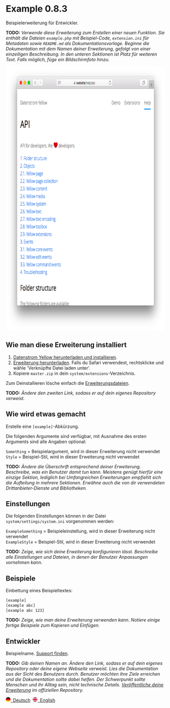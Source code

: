 Example 0.8.3
=============
Beispielerweiterung für Entwickler.

**TODO:** *Verwende diese Erweiterung zum Erstellen einer neuen Funktion. Sie enthält die Dateien `example.php` mit Beispiel-Code, `extension.ini` für Metadaten sowie `README.md` als Dokumentationsvorlage. Beginne die Dokumentation mit dem Namen deiner Erweiterung, gefolgt von einer einzeiligen Beschreibung. In den unteren Sektionen ist Platz für weiteren Text. Falls möglich, füge ein Bildschirmfoto hinzu.*

<p align="center"><img src="example-screenshot.png?raw=true" width="795" height="836" alt="Bildschirmfoto"></p>

## Wie man diese Erweiterung installiert

1. [Datenstrom Yellow herunterladen und installieren](https://github.com/datenstrom/yellow/).
2. [Erweiterung herunterladen](https://github.com/schulle4u/yellow-extension-example/archive/master.zip). Falls du Safari verwendest, rechtsklicke und wähle 'Verknüpfte Datei laden unter'.
3. Kopiere `master.zip` in dein `system/extensions`-Verzeichnis.

Zum Deinstallieren lösche einfach die [Erweiterungsdateien](extension.ini).

**TODO:** *Ändere den zweiten Link, sodass er auf dein eigenes Repository verweist.*

## Wie wird etwas gemacht

Erstelle eine `[example]`-Abkürzung. 

Die folgenden Argumente sind verfügbar, mit Ausnahme des ersten Arguments sind alle Angaben optional:

`Something` = Beispielargument, wird in dieser Erweiterung nicht verwendet    
`Style` = Beispiel-Stil, wird in dieser Erweiterung nicht verwendet

**TODO:** *Ändere die Überschrift entsprechend deiner Erweiterung. Beschreibe, was ein Benutzer damit tun kann. Meistens genügt hierfür eine einzige Sektion, lediglich bei Umfangreichen Erweiterungen empfiehlt sich die Aufteilung in mehrere Sektionen. Erwähne auch die von dir verwendeten Drittanbieter-Dienste und Bibliotheken.*

## Einstellungen

Die folgenden Einstellungen können in der Datei `system/settings/system.ini` vorgenommen werden:

`ExampleSomething` = Beispieleinstellung, wird in dieser Erweiterung nicht verwendet  
`ExampleStyle` = Beispiel-Stil, wird in dieser Erweiterung nicht verwendet  

**TODO:** *Zeige, wie sich deine Erweiterung konfigurieren lässt. Beschreibe alle Einstellungen und Dateien, in denen der Benutzer Anpassungen vornehmen kann.*

## Beispiele

Einbettung eines Beispieltextes:

    [example]
    [example abc]
    [example abc 123]

**TODO:** *Zeige, wie man deine Erweiterung verwenden kann. Notiere einige fertige Beispiele zum Kopieren und Einfügen.*

## Entwickler

Beispielname. [Support finden](https://github.com/schulle4u/yellow-extension-example/issues).

**TODO:** *Gib deinen Namen an. Ändere den Link, sodass er auf dein eigenes Repository oder deine eigene Webseite verweist. Lies die Dokumentation aus der Sicht des Benutzers durch. Benutzer möchten ihre Ziele erreichen und die Dokumentation sollte dabei helfen. Der Schwerpunkt sollte Menschen und ihr Alltag sein, nicht technische Details.  [Veröffentliche deine Erweiterung](https://github.com/datenstrom/yellow-extensions/blob/master/features/release/README-de.md) im offiziellen Repository.*

<p>
<a href="README-de.md"><img src="https://raw.githubusercontent.com/datenstrom/yellow-extensions/master/features/help/language-de.png" width="15" height="15" alt="Deutsch">&nbsp; Deutsch</a>&nbsp;
<a href="README.md"><img src="https://raw.githubusercontent.com/datenstrom/yellow-extensions/master/features/help/language-en.png" width="15" height="15" alt="English">&nbsp; English</a>&nbsp;
</p>

